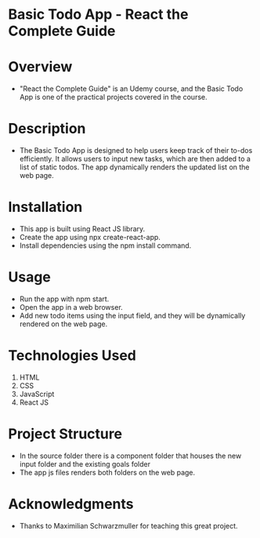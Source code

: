 # Basic Todo App - React the Complete Guide

# Overview

- "React the Complete Guide" is an Udemy course, and the Basic Todo App is one of the practical projects covered in the course.

# Description

- The Basic Todo App is designed to help users keep track of their to-dos efficiently. It allows users to input new tasks, which are then added to a list of static todos. The app dynamically renders the updated list on the web page.

# Installation

- This app is built using React JS library.
- Create the app using npx create-react-app.
- Install dependencies using the npm install command.

# Usage

- Run the app with npm start.
- Open the app in a web browser.
- Add new todo items using the input field, and they will be dynamically rendered on the web page.

# Technologies Used

1.  HTML
2.  CSS
3.  JavaScript
4.  React JS

# Project Structure

- In the source folder there is a component folder that houses the new input folder and the existing goals folder
- The app js files renders both folders on the web page.

# Acknowledgments

- Thanks to Maximilian Schwarzmuller for teaching this great project.
